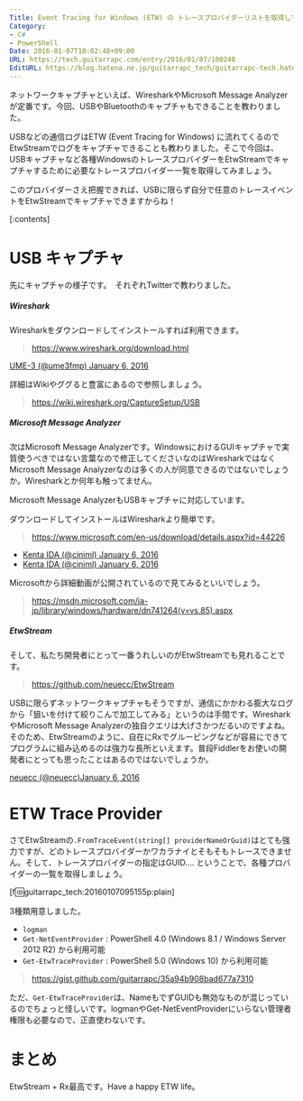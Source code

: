 ```yaml
---
Title: Event Tracing for Windows (ETW) の トレースプロバイダーリストを取得してみる
Category:
- C#
- PowerShell
Date: 2016-01-07T10:02:48+09:00
URL: https://tech.guitarrapc.com/entry/2016/01/07/100248
EditURL: https://blog.hatena.ne.jp/guitarrapc_tech/guitarrapc-tech.hatenablog.com/atom/entry/6653586347151997065
---
```


ネットワークキャプチャといえば、WiresharkやMicrosoft Message Analyzerが定番です。今回、USBやBluetoothのキャプチャもできることを教わりました。

USBなどの通信ログはETW (Event Tracing for Windows) に流れてくるのでEtwStreamでログをキャプチャできることも教わりました。そこで今回は、USBキャプチャなど各種WindowsのトレースプロバイダーをEtwStreamでキャプチャするために必要なトレースプロバイダー一覧を取得してみましょう。

このプロバイダーさえ把握できれば、USBに限らず自分で任意のトレースイベントをEtwStreamでキャプチャできますからね！

[:contents]

# USB キャプチャ

先にキャプチャの様子です。　それぞれTwitterで教わりました。

##### Wireshark

Wiresharkをダウンロードしてインストールすれば利用できます。

> https://www.wireshark.org/download.html

[UME-3 (@ume3fmp) January 6, 2016](https://twitter.com/ume3fmp/status/684757652912521216)

詳細はWikiやググると豊富にあるので参照しましょう。

> https://wiki.wireshark.org/CaptureSetup/USB


##### Microsoft Message Analyzer

次はMicrosoft Message Analyzerです。WindowsにおけるGUIキャプチャで実質使うべきではない言葉なので修正してくださいなのはWiresharkではなくMicrosoft Message Analyzerなのは多くの人が同意できるのではないでしょうか。Wiresharkとか何年も触ってません。

Microsoft Message AnalyzerもUSBキャプチャに対応しています。

ダウンロードしてインストールはWiresharkより簡単です。

> https://www.microsoft.com/en-us/download/details.aspx?id=44226

* [Kenta IDA (@ciniml) January 6, 2016](https://twitter.com/ciniml/status/684790513552068609)
* [Kenta IDA (@ciniml) January 6, 2016](https://twitter.com/ciniml/status/684791701278298113)

Microsoftから詳細動画が公開されているので見てみるといいでしょう。

> https://msdn.microsoft.com/ja-jp/library/windows/hardware/dn741264(v=vs.85).aspx


##### EtwStream

そして、私たち開発者にとって一番うれしいのがEtwStreamでも見れることです。

> https://github.com/neuecc/EtwStream

USBに限らずネットワークキャプチャもそうですが、通信にかかわる膨大なログから「狙いを付けて絞りこんで加工してみる」というのは手間です。WiresharkやMicrosoft Message Analyzerの独自クエリは大げさかつだるいのですよね。そのため、EtwStreamのように、自在にRxでグルーピングなどが容易にできてプログラムに組み込めるのは強力な長所といえます。普段Fiddlerをお使いの開発者にとっても思ったことはあるのではないでしょうか。

[neuecc (@neuecc)January 6, 2016](https://twitter.com/neuecc/status/684803738037436416)

# ETW Trace Provider

さてEtwStreamの`.FromTraceEvent(string[] providerNameOrGuid)`はとても強力ですが、どのトレースプロバイダーかワカラナイとそもそもトレースできません。そして、トレースプロバイダーの指定はGUID.... ということで、各種プロバイダーの一覧を取得しましょう。

[f:id:guitarrapc_tech:20160107095155p:plain]

3種類用意しました。

- `logman`
- `Get-NetEventProvider` : PowerShell 4.0 (Windows 8.1 / Windows Server 2012 R2) から利用可能
- `Get-EtwTraceProvider` : PowerShell 5.0 (Windows 10) から利用可能

> https://gist.github.com/guitarrapc/35a94b908bad677a7310


ただ、`Get-EtwTraceProvider`は、NameもでずGUIDも無効なものが混じっているのでちょっと怪しいです。logmanやGet-NetEventProviderにいらない管理者権限も必要なので、正直使わないです。

# まとめ

EtwStream + Rx最高です。Have a happy ETW life。

